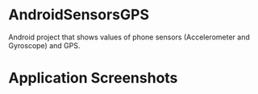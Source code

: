 # AndroidSensorsGPS
Android project that shows values of phone sensors (Accelerometer and Gyroscope) and GPS.

# Application Screenshots
